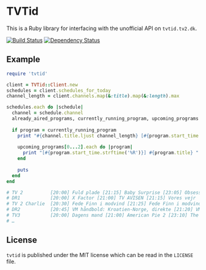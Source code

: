 # TVTid
This is a Ruby library for interfacing with the unofficial API on `tvtid.tv2.dk`.

[![Build Status](https://travis-ci.org/mkroman/tvtid.svg)](https://travis-ci.org/mkroman/tvtid)
[![Dependency Status](https://gemnasium.com/mkroman/tvtid.svg)](https://gemnasium.com/mkroman/tvtid)

## Example
```ruby
require 'tvtid'

client = TVTid::Client.new
schedules = client.schedules_for_today
channel_length = client.channels.map(&:title).map(&:length).max

schedules.each do |schedule|
  channel = schedule.channel
  already_aired_programs, currently_running_program, upcoming_programs = schedule.current
  
  if program = currently_running_program
    print "#{channel.title.ljust channel_length} [#{program.start_time.strftime('%R')}] #{program.title} "
    
    upcoming_programs[0...2].each do |program|
      print "[#{program.start_time.strftime('%R')}] #{program.title} "
    end
    
    puts
  end
end

# TV 2          [20:00] Fuld plade [21:15] Baby Surprise [23:05] Obsessed 
# DR1           [20:00] X Factor [21:00] TV AVISEN [21:15] Vores vejr 
# TV 2 Charlie  [20:30] Fede Finn i modvind [21:25] Fede Finn i modvind [22:15] En sag for Frost 
# DR2           [20:45] VM håndbold: Kroatien-Norge, direkte [21:20] VM håndbold: Studiet [21:35] VM håndbold: Kroatien-Norge, direkte 
# TV3           [20:00] Dagens mand [21:00] American Pie 2 [23:10] The Joneses
# …
```

## License
`tvtid` is published under the MIT license which can be read in the `LICENSE` file.

